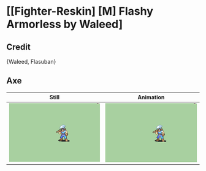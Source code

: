 # [\[Fighter-Reskin\] \[M\] Flashy Armorless by Waleed]

## Credit

{Waleed, Flasuban}
	
## Axe

| Still | Animation |
| :---: | :-------: |
| ![Axe still](./Axe_000.png) | ![Axe animation](./Axe.gif) |
